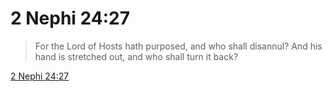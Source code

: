 # 2 Nephi 24:27

> For the Lord of Hosts hath purposed, and who shall disannul? And his hand is stretched out, and who shall turn it back?

[2 Nephi 24:27](https://www.churchofjesuschrist.org/study/scriptures/bofm/2-ne/24?lang=eng&id=p27#p27)


